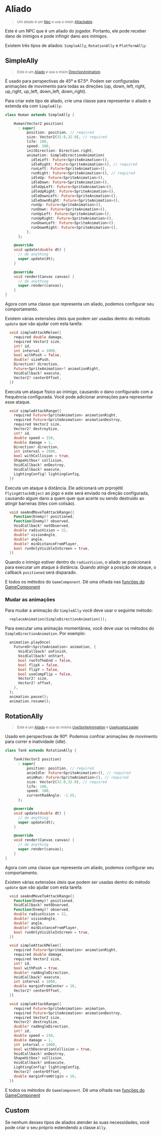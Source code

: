 # Aliado

> <small>Um aliado é um [Npc](https://github.com/RafaelBarbosatec/bonfire/blob/v3.0.0/lib/npc/npc.dart) e usa o mixin
[Attackable](doc/mixins?id=attackable).</small>

Este é um NPC que é um aliado do jogador. Portanto, ele pode receber dano de inimigos e pode infingir dano aos inimigos.

<!-- TODO: add a section for PlatformAlly -->
Existem três tipos de aliados: `SimpleAlly`, `RotationAlly` e `PlatformAlly`:

## SimpleAlly

> <small>Este é um [Aliado](#aliado) e usa o mixin
[DirectionAnimation](doc/mixins?id=directionanimation).</small>

É usado para perspectivas de 45º e 67.5º. Podem ser configuradas animações de movimento para todas as direções (up, down, left, right, up_right, up_left, down_left, down_right).

Para criar este tipo de aliado, crie uma classe para representar o aliado e extenda ela com `SimpleAlly`:

```dart
class Human extends SimpleAlly {

    Human(Vector2 position)
      : super(
          position: position, // required
          size: Vector2(32.0,32.0), // required
          life: 100,
          speed: 100,
          initDirection: Direction.right,
          animation: SimpleDirectionAnimation(
            idleLeft: Future<SpriteAnimation>(), 
            idleRight: Future<SpriteAnimation>(), // required
            runLeft: Future<SpriteAnimation>(), 
            runRight: Future<SpriteAnimation>(), // required
            idleUp: Future<SpriteAnimation>(),
            idleDown: Future<SpriteAnimation>(),
            idleUpLeft: Future<SpriteAnimation>(),
            idleUpRight: Future<SpriteAnimation>(),
            idleDownLeft: Future<SpriteAnimation>(),
            idleDownRight: Future<SpriteAnimation>(),
            runUp: Future<SpriteAnimation>(),
            runDown: Future<SpriteAnimation>(),
            runUpLeft: Future<SpriteAnimation>(),
            runUpRight: Future<SpriteAnimation>(),
            runDownLeft: Future<SpriteAnimation>(),
            runDownRight: Future<SpriteAnimation>(),
          ),
      );

    @override
    void update(double dt) {
      // do anything
      super.update(dt);
    }

    @override
    void render(Canvas canvas) {
      // do anything
      super.render(canvas);
    }
}

```

Agora com uma classe que representa um aliado, podemos configurar seu comportamento.

Existem várias extensões úteis que podem ser usadas dentro do método `update` que vão ajudar com esta tarefa:

```dart 
  void simpleAttackMelee({
    required double damage,
    required Vector2 size,
    int? id,
    int interval = 1000,
    bool withPush = false,
    double? sizePush,
    Direction? direction,
    Future<SpriteAnimation>? animationRight,
    VoidCallback? execute,
    Vector2? centerOffset,
  })
```
Executa um ataque físico ao inimigo, causando o dano configurado com a frequência configurada. Você pode adicionar animações para representar esse ataque.


```dart 
  void simpleAttackRange({
    required Future<SpriteAnimation> animationRight,
    required Future<SpriteAnimation> animationDestroy,
    required Vector2 size,
    Vector2? destroySize,
    int? id,
    double speed = 150,
    double damage = 1,
    Direction? direction,
    int interval = 1000,
    bool withCollision = true,
    ShapeHitbox? collision,
    VoidCallback? onDestroy,
    VoidCallback? execute,
    LightingConfig? lightingConfig,
  })
```
Executa um ataque à distância. Ele adicionará um prprojétil `FlyingAttackObject` ao jogo e este será enviado na direção configurada, causando algum dano a quem quer que acerte ou sendo destruído ao atingir barreiras (tiles com colisão).


```dart 
  void seeAndMoveToAttackRange({
    Function(Enemy)? positioned,
    Function(Enemy)? observed,
    VoidCallback? notObserved,
    double radiusVision = 32,
    double? visionAngle,
    double? angle,
    double? minDistanceFromPlayer,
    bool runOnlyVisibleInScreen = true,
  })
```
Quando o inimigo estiver dentro do `radiusVision`, o aliado se posicionará para executar um ataque à distância. Quando atingir a posição de ataque, o callback `positioned` será disparado.


E todos os métodos do `GameComponent`. Dê uma olhada nas [funções do GameComponent](doc/util?id=functions)


### Mudar as animações

Para mudar a animação do `SimpleAlly` você deve usar o seguinte método:

```dart
  replaceAnimation(SimpleDirectionAnimation());
```

Para executar uma animação momentânea, você deve usar os métodos do `SimpleDirectionAnimation`. Por exemplo:

```dart
  animation.playOnce(
    FutureOr<SpriteAnimation> animation, {
      VoidCallback? onFinish,
      VoidCallback? onStart,
      bool runToTheEnd = false,
      bool flipX = false,
      bool flipY = false,
      bool useCompFlip = false,
      Vector2? size,
      Vector2? offset,
    },
  );
  animation.pause();
  animation.resume();
```

## RotationAlly

> <small>Este é um [Aliado](#aliado) e usa os mixins 
[UseSpriteAnimation](doc/mixins?id=usespriteanimation) e
[UseAssetsLoader](doc/mixins?id=useassetsloader).</small>

Usado em perspectivas de 90º. Podemos confirar animações de movimento para correr e inatividade (idle).

```dart
class Tank extends RotationAlly {

    Tank(Vector2 position)
      : super(
          position: position, // required
          animIdle: Future<SpriteAnimation>(), // required
          animRun: Future<SpriteAnimation>(), // required
          size: Vector2(32.0,32.0), // required
          life: 100,
          speed: 100,
          currentRadAngle: -1.55, 
      );

    @override
    void update(double dt) {
      // do anything
      super.update(dt);
    }

    @override
    void render(Canvas canvas) {
      // do anything
      super.render(canvas);
    }
}
```

Agora com uma classe que representa um aliado, podemos configurar seu comportamento.

Existem várias extensões úteis que podem ser usadas dentro do método `update` que vão ajudar com esta tarefa:

```dart 
  void seeAndMoveToAttackRange({
    Function(Enemy)? positioned,
    VoidCallback? notObserved,
    Function(Enemy)? observed,
    double radiusVision = 32,
    double? visionAngle,
    double? angle,
    double? minDistanceFromPlayer,
    bool runOnlyVisibleInScreen = true,
  })
```

```dart 
  void simpleAttackMelee({
    required Future<SpriteAnimation> animationRight,
    required double damage,
    required Vector2 size,
    int? id,
    bool withPush = true,
    double? radAngleDirection,
    VoidCallback? execute,
    int interval = 1000,
    double marginFromCenter = 16,
    Vector2? centerOffset,
  })
```

```dart 
  void simpleAttackRange({
    required Future<SpriteAnimation> animation,
    required Future<SpriteAnimation> animationDestroy,
    required Vector2 size,
    Vector2? destroySize,
    double? radAngleDirection,
    int? id,
    double speed = 150,
    double damage = 1,
    int interval = 1000,
    bool withDecorationCollision = true,
    VoidCallback? onDestroy,
    ShapeHitbox? collision,
    VoidCallback? onExecute,
    LightingConfig? lightingConfig,
    Vector2? centerOffset,
    double marginFromOrigin = 16, 
  })
```

E todos os métodos do `GameComponent`. Dê uma olhada nas [funções do GameComponent](doc/util?id=functions)

## Custom

Se nenhum desses tipos de aliados atender às suas necessidades, você pode criar o seu próprio estendendo a classe `Ally`.